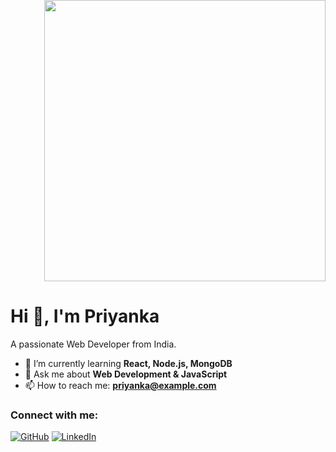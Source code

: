 <p align="right" style="margin-top: -50px;">
  <img src="https://github.com/user-attachments/assets/3274b451-796f-46be-9b7b-4a7066ab6dc0" width="450">
</p>

<p align="center">
  <h1>Hi 👋, I'm Priyanka</h1>
  <p>A passionate Web Developer from India.</p>

  - 🌱 I’m currently learning **React, Node.js, MongoDB**  
  - 💬 Ask me about **Web Development & JavaScript**  
  - 📫 How to reach me: **priyanka@example.com**  
</p>

### Connect with me:
[![GitHub](https://img.shields.io/badge/GitHub-000?style=for-the-badge&logo=github)](https://github.com/Priyankaachary098)
[![LinkedIn](https://img.shields.io/badge/LinkedIn-0077B5?style=for-the-badge&logo=linkedin)](https://linkedin.com/in/priyanka-p-a5a15930b)
